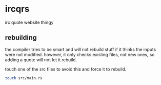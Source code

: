 # ircqrs
irc quote website thingy

## rebuilding

the compiler tries to be smart and will not rebuild stuff if
it thinks the inputs were not modified. however, it only
checks existing files, not new ones, so adding a quote will
not let it rebuild.

touch one of the src files to avoid this and force it to
rebuild.

```sh
touch src/main.rs
```

